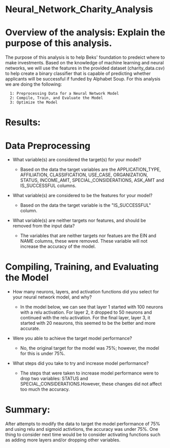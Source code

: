 # Neural_Network_Charity_Analysis

# Overview of the analysis: Explain the purpose of this analysis.

The purpose of this analysis is to help Beks' foundation to predeict where to make investments. Based on the knowledge of machine learning and neural networks, we will use the features in the provided dataset (charity_data.csv) to help create a binary classifier that is capable of predicting whether applicants will be successful if funded by Alphabet Soup. For this analysis we are doing the following: 

      1: Preprocessing Data for a Neural Network Model
      2: Compile, Train, and Evaluate the Model
      3: Optimize the Model


# Results: 
  # Data Preprocessing

* What variable(s) are considered the target(s) for your model?
     
     - Based on the data the target variables are the APPLICATION_TYPE, AFFILIATION, CLASSIFICATION, USE_CASE, ORGANIZATION, STATUS, INCOME_AMT, SPECIAL_CONSIDERATIONS, ASK_AMT and IS_SUCCESSFUL columns.

* What variable(s) are considered to be the features for your model?
     
     - Based on the data the target variable is the "IS_SUCCESSFUL" column.
      
* What variable(s) are neither targets nor features, and should be removed from the input data?
     
     - The variables that are neither targets nor featues are the EIN and NAME columns, these were removed. These variable will not increase the accuracy of the model. 
      

# Compiling, Training, and Evaluating the Model

* How many neurons, layers, and activation functions did you select for your neural network model, and why?

     - In the model below, we can see that layer 1 started with 100 neurons with a relu activation. For layer 2, it dropped to 50 neurons and continued with the relu activation. For the final layer, layer 3, it started with 20 neaurons, this seemed to be the better and more accurate. 

* Were you able to achieve the target model performance?
      
     - No, the original target for the model was 75%; however, the model for this is under 75%. 


* What steps did you take to try and increase model performance?

     - The steps that were taken to increase model performance were to drop two variables: STATUS and SPECIAL_CONSIDERATIONS.However, these changes did not affect too much the accuracy. 

# Summary: 

 After attempts to modify the data to target the model performance of 75% and using relu and sigmoid activtions, the accuracy was under 75%. One thing to consider next time would be to consider activating functions such as adding more layers and/or dropping other variables. 
      
